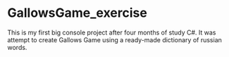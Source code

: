 # GallowsGame_exercise
This is my first big console project after four months of study C#. It was attempt to create Gallows Game using a ready-made dictionary of russian words.
